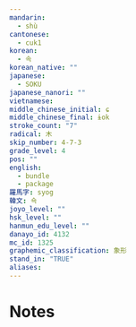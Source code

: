 ```yaml
---
mandarin:
  - shù
cantonese:
  - cuk1
korean:
  - 속
korean_native: ""
japanese:
  - SOKU
japanese_nanori: ""
vietnamese:
middle_chinese_initial: ɕ
middle_chinese_final: ɨok
stroke_count: "7"
radical: 木
skip_number: 4-7-3
grade_level: 4
pos: ""
english:
  - bundle
  - package
羅馬字: syog
韓文: 쇽
joyo_level: ""
hsk_level: ""
hanmun_edu_level: ""
danayo_id: 4132
mc_id: 1325
graphemic_classification: 象形
stand_in: "TRUE"
aliases:
---
```


# Notes
